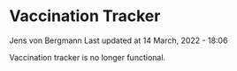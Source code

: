 Vaccination Tracker
================
Jens von Bergmann
Last updated at 14 March, 2022 - 18:06

Vaccination tracker is no longer functional.
